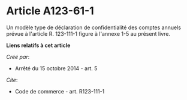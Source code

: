 # Article A123-61-1

Un modèle type de déclaration de confidentialité des comptes annuels prévue à l'article R. 123-111-1 figure à l'annexe 1-5 au
présent livre.

**Liens relatifs à cet article**

_Créé par_:

  - Arrêté du 15 octobre 2014 - art. 5

_Cite_:

  - Code de commerce - art. R123-111-1
